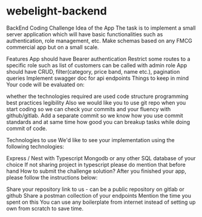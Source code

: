 # webelight-backend
BackEnd Coding Challenge
Idea of the App
The task is to implement a small server application which will have basic functionalities such as authentication, role management, etc. Make schemas based on any FMCG commercial app but on a small scale.

Features
App should have Bearer authentication
Restrict some routes to a specific role such as list of customers can be called with admin role
App should have CRUD, filter(category, price band, name etc.), pagination queries
Implement swagger doc for api endpoints
Things to keep in mind
Your code will be evaluated on:

whether the technologies required are used
code structure
programming best practices
legibility
Also we would like you to use git repo when you start coding so we can check your commits and your fluency with github/gitlab. Add a separate commit so we know how you use commit standards and at same time how good you can breakup tasks while doing commit of code.

Technologies to use
We'd like to see your implementation using the following technologies:

Express / Nest with Typescript
Mongodb or any other SQL database of your choice
If not sharing project in typescript please do mention that before hand
How to submit the challenge solution?
After you finished your app, please follow the instructions below:

Share your repository link to us - can be a public repository on gitlab or github
Share a postman collection of your endpoints
Mention the time you spent on this
You can use any boilerplate from internet instead of setting up own from scratch to save time.
